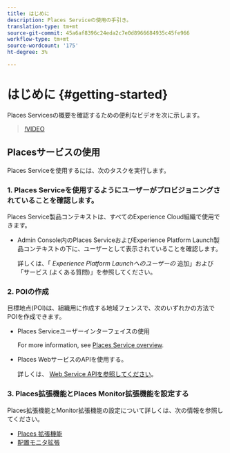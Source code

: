 ```yaml
---
title: はじめに
description: Places Serviceの使用の手引き。
translation-type: tm+mt
source-git-commit: 45a6af8396c24eda2c7e0d8966684935c45fe966
workflow-type: tm+mt
source-wordcount: '175'
ht-degree: 3%

---
```



# はじめに {#getting-started}

Places Servicesの概要を確認するための便利なビデオを次に示します。

<!--
Test of different youtube link for exl
-->

>[!VIDEO](https://video.tv.adobe.com/v/41647)

## Placesサービスの使用

Places Serviceを使用するには、次のタスクを実行します。

### 1. Places Serviceを使用するようにユーザーがプロビジョニングされていることを確認します。

Places Service製品コンテキストは、すべてのExperience Cloud組織で使用できます。

* Admin Console内のPlaces ServiceおよびExperience Platform Launch製品コンテキストの下に、ユーザーとして表示されていることを確認します。

   詳しくは、「 *Experience Platform Launchへのユーザーの* 追加」および「サービス [(](/help/places-gain-access.md)よくある質問)」を参照してください。


### 2. POIの作成

目標地点(POI)は、組織用に作成する地域フェンスで、次のいずれかの方法でPOIを作成できます。

* Places Serviceユーザーインターフェイスの使用

   For more information, see [Places Service overview](/help/poi-mgmt-ui/poi-mgmt-ui-overview.md).

* Places WebサービスのAPIを使用する。

   詳しくは、 [Web Service APIを参照してください](/help/web-service-api/places-web-services.md)。


### 3. Places拡張機能とPlaces Monitor拡張機能を設定する

Places拡張機能とMonitor拡張機能の設定について詳しくは、次の情報を参照してください。

* [Places 拡張機能](/help/places-ext-aep-sdks/places-extension/places-extension.md)
* [配置モニタ拡張](/help/places-ext-aep-sdks/places-monitor-extension/places-monitor-extension.md)
